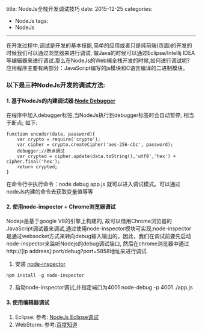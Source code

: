 title: NodeJs全栈开发调试技巧
date: 2015-12-25
categories:
- NodeJs
tags:
- NodeJs
----------------------------------------------------------
在开发过程中,调试是开发的基本技能,简单的应用或者只是纯前端(页面)的开发的时候我们可以通过浏览器来进行调试, 做Java的时候可以通过Eclipse/Intellij IDEA等编辑器来进行调试.那么在NodeJs的Web端全栈开发的时候,如何进行调试呢?
应用程序主要有两部分：JavaScript编写的js模块和C语言编译的二进制模块。

### 以下是三种NodeJs开发的调试方法:
#### 1. 基于NodeJs的内建调试器:[Node Debugger](http://nodejs.cn/doc/nodejs/debugger.html)
在程序中加入debugger标签,当NodeJs执行到debugger标签时会自动暂停, 相当于断点; 如下:
```
function encoder(data, password){
    var crypto = require('crypto');
    var cipher = crypto.createCipher('aes-256-cbc', password);
    debugger;//断点调试
    var crypted = cipher.update(data.toString(),'utf8','hex') + cipher.final('hex');
    return crypted;
}
```
在命令行中执行命令：node debug app.js 就可以进入调试模式。可以通过nodeJs内建的命令去获取变量值等等

#### 2.  使用node-inspector + Chrome浏览器调试
Nodejs是基于google V8的引擎上构建的, 故可以借用Chrome浏览器的JavaScript调试器来调试,通过使用node-inspector模块可实现;node-inspector是通过websocket方式来转向debug输入输出的。因此，我们在调试前要先启动node-inspector来监听Nodejs的debug调试端口, 然后在chrome浏览器中通过http://[ip address]:port/debug?port=5858地址来进行调试.

1. 安装 [node-inspector](https://github.com/node-inspector/node-inspector)
```
npm install -g node-inspector
```
2. 启动node-inspector调试,并指定端口为4001
node-debug -p 4001 ./app.js

#### 3. 使用编辑器调试
1. Eclipse:
参考: [NodeJs Eclipse调试](https://cnodejs.org/topic/4f16442ccae1f4aa27001105)
2. WebStorm:
参考:[百度知道](http://jingyan.baidu.com/article/73c3ce28eafb95e50343d9ee.html)